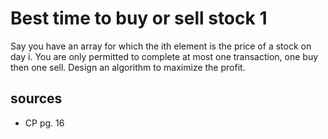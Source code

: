 # Best time to buy or sell stock 1
Say you have an array for which the ith element is the price of a stock on day i.
You are only permitted to complete at most one transaction, one buy then one sell. Design an algorithm to maximize the profit.

## sources
  - CP pg. 16 
